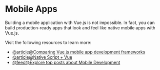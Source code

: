 # Mobile Apps

Building a mobile application with Vue.js is not impossible. In fact, you can build production-ready apps that look and feel like native mobile apps with Vue.js.

Visit the following resources to learn more:

- [@article@Comparing Vue.js mobile app development frameworks](https://blog.logrocket.com/comparing-vue-js-mobile-app-development-frameworks/#whyusevuejstobuildmobileapps)
- [@article@Native Script + Vue](https://nativescript-vue.org/)
- [@feed@Explore top posts about Mobile Development](https://app.daily.dev/tags/mobile?ref=roadmapsh)
